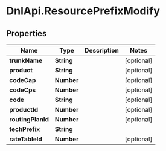 # DnlApi.ResourcePrefixModify

## Properties
Name | Type | Description | Notes
------------ | ------------- | ------------- | -------------
**trunkName** | **String** |  | [optional] 
**product** | **String** |  | [optional] 
**codeCap** | **Number** |  | [optional] 
**codeCps** | **Number** |  | [optional] 
**code** | **String** |  | [optional] 
**productId** | **Number** |  | [optional] 
**routingPlanId** | **Number** |  | [optional] 
**techPrefix** | **String** |  | 
**rateTableId** | **Number** |  | [optional] 


